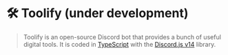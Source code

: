 # 🛠️ Toolify (under development)
> Toolify is an open-source Discord bot that provides a bunch of useful digital tools. It is coded in [TypeScript](https://www.typescriptlang.org/) with the [Discord.js v14](https://discord.js.org/#/docs/discord.js/14.7.1/general/welcome) library.

